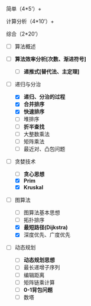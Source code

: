 简单（4\*5‘）+

计算分析（4\*10’）+

综合（2\*20‘）

- [ ] 算法概述
- [ ] **算法效率分析[次数、渐进符号]**
    - [ ] **递推式[替代法、主定理]**
- [ ] 递归与分治

    - [x] **递归、分治的过程**
    - [x] **合并排序**
    - [x] **快速排序**
    - [ ] 堆排序
    - [ ] **折半查找**
    - [ ] 大整数乘法
    - [ ] 矩阵乘法
    - [ ] 最近对、凸包问题
- [ ] 贪婪技术

    - [ ] **贪心思想**
    - [x] **Prim**
    - [x] **Kruskal**
- [ ] 图算法

    - [ ] 图算法基本思想
    - [ ] 拓扑排序
    - [x] **最短路径(Dijkstra)**
    - [x] 深度优先、广度优先
- [ ] 动态规划

  - [ ] **动态规划思想**
  - [ ] 最长递增子序列
  - [ ] 编辑距离
  - [ ] 矩阵链乘计算
  - [ ] **0-1背包问题**
  - [ ] 数塔
